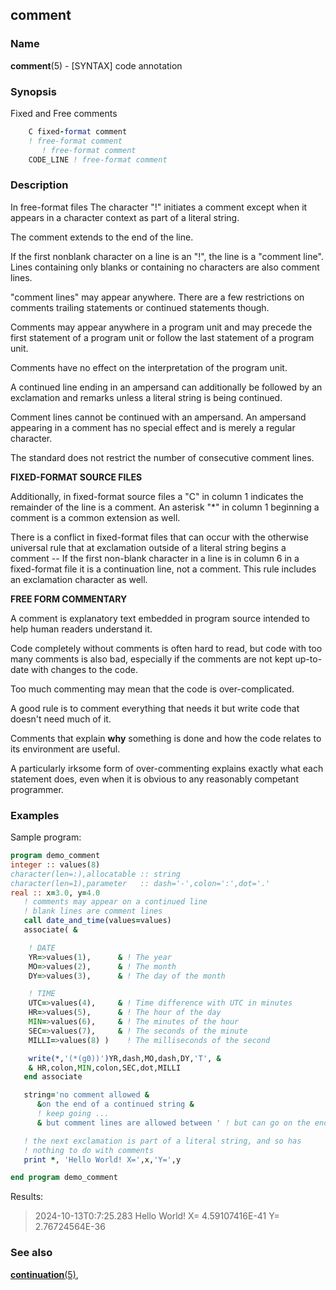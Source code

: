 ## comment

### **Name**

**comment**(5) - \[SYNTAX\] code annotation

### **Synopsis**
Fixed and Free comments
```fortran
    C fixed-format comment
    ! free-format comment
       ! free-format comment
    CODE_LINE ! free-format comment
```
### **Description**

   In free-format files The character "!" initiates a comment except
   when it appears in a character context as part of a literal string.

   The comment extends to the end of the line.

   If the first nonblank character on a line is an "!", the line is
   a "comment line". Lines containing only blanks or containing no
   characters are also comment lines.

   "comment lines" may appear anywhere. There are a few restrictions
   on comments trailing statements or continued statements though.

   Comments may appear anywhere in a program unit and may precede the
   first statement of a program unit or follow the last statement of a
   program unit.

   Comments have no effect on the interpretation of the program unit.

   A continued line ending in an ampersand can additionally be followed
   by an exclamation and remarks unless a literal string is being
   continued.

   Comment lines cannot be continued with an ampersand. An ampersand
   appearing in a comment has no special effect and is merely a regular
   character.

   The standard does not restrict the number of consecutive comment lines.

   **FIXED-FORMAT SOURCE FILES**

   Additionally, in fixed-format source files a "C" in column 1 indicates
   the remainder of the line is a comment. An asterisk "*" in column 1
   beginning a comment is a common extension as well.

   There is a conflict in fixed-format files that can occur with the
   otherwise universal rule that at exclamation outside of a literal
   string begins a comment -- If the first non-blank character in a
   line is in column 6 in a fixed-format file it is a continuation line,
   not a comment. This rule includes an exclamation character as well.

   **FREE FORM COMMENTARY**

   A comment is explanatory text embedded in program source intended to
   help human readers understand it.

   Code completely without comments is often hard to read, but code
   with too many comments is also bad, especially if the comments are
   not kept up-to-date with changes to the code.

   Too much commenting may mean that the code is over-complicated.

   A good rule is to comment everything that needs it but write code
   that doesn't need much of it.

   Comments that explain __why__ something is done and how the code
   relates to its environment are useful.

   A particularly irksome form of over-commenting explains exactly
   what each statement does, even when it is obvious to any reasonably
   competant programmer.

### **Examples**

Sample program:
```fortran
program demo_comment
integer :: values(8)
character(len=:),allocatable :: string
character(len=1),parameter   :: dash='-',colon=':',dot='.'
real :: x=3.0, y=4.0
   ! comments may appear on a continued line
   ! blank lines are comment lines
   call date_and_time(values=values)
   associate( &

    ! DATE
    YR=>values(1),      & ! The year
    MO=>values(2),      & ! The month
    DY=>values(3),      & ! The day of the month

    ! TIME
    UTC=>values(4),     & ! Time difference with UTC in minutes
    HR=>values(5),      & ! The hour of the day
    MIN=>values(6),     & ! The minutes of the hour
    SEC=>values(7),     & ! The seconds of the minute
    MILLI=>values(8) )    ! The milliseconds of the second

    write(*,'(*(g0))')YR,dash,MO,dash,DY,'T', &
    & HR,colon,MIN,colon,SEC,dot,MILLI
   end associate

   string='no comment allowed &
      &on the end of a continued string &
      ! keep going ...
      & but comment lines are allowed between ' ! but can go on the end

   ! the next exclamation is part of a literal string, and so has
   ! nothing to do with comments
   print *, 'Hello World! X=',x,'Y=',y

end program demo_comment
```
Results:

   > 2024-10-13T0:7:25.283
   > Hello World! X=   4.59107416E-41 Y=   2.76724564E-36

### **See also**

[**continuation**(5)](#continuation),
